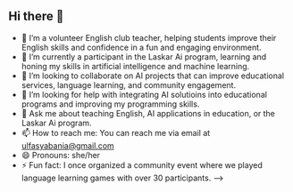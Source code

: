## Hi there 👋

- 🔭 I’m a volunteer English club teacher, helping students improve their English skills and confidence in a fun and engaging environment.
- 🌱 I’m currently a participant in the Laskar Ai program, learning and honing my skills in artificial intelligence and machine learning.
- 👯 I’m looking to collaborate on AI projects that can improve educational services, language learning, and community engagement.
- 🤔 I’m looking for help with integrating AI solutioins into educational programs and improving my programming skills.
- 💬 Ask me about teaching English, AI applications in education, or the Laskar Ai program.
- 📫 How to reach me: You can reach me via email at ulfasyabania@gmail.com
- 😄 Pronouns: she/her
- ⚡ Fun fact: I once organized a community event where we played language learning games with over 30 participants.
-->
